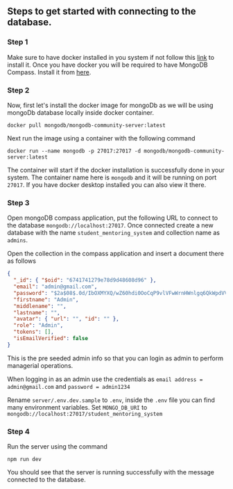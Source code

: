 ## Steps to get started with connecting to the database.

### Step 1

Make sure to have docker installed in you system if not follow this [link](https://www.docker.com/) to install it. Once you have docker you will be required to have MongoDB Compass. Install it from [here](https://www.mongodb.com/products/tools/compass).

### Step 2

Now, first let's install the docker image for mongoDb as we will be using mongoDb database locally inside docker container.

```
docker pull mongodb/mongodb-community-server:latest
```

Next run the image using a container with the following command

```
docker run --name mongodb -p 27017:27017 -d mongodb/mongodb-community-server:latest
```

The container will start if the docker installation is successfully done in your system. The container name here is `mongodb` and it will be running on port `27017`. If you have docker desktop installed you can also view it there.

### Step 3

Open mongoDB compass application, put the following URL to connect to the database `mongodb://localhost:27017`. Once connected create a new database with the name `student_mentoring_system` and collection name as `admins`.

Open the collection in the compass application and insert a document there as follows

```json
{
  "_id": { "$oid": "6741741279e78d9d48608d96" },
  "email": "admin@gmail.com",
  "password": "$2a$08$.0d/IbOXMYXQ/wZ60hdi0OoCqP9vlVFwWrnHWnlgq6QkWpdVVoYhm",
  "firstname": "Admin",
  "middlename": "",
  "lastname": "",
  "avatar": { "url": "", "id": "" },
  "role": "Admin",
  "tokens": [],
  "isEmailVerified": false
}
```

This is the pre seeded admin info so that you can login as admin to perform managerial operations.

When logging in as an admin use the credentials as `email address = admin@gmail.com` and `password = admin1234`

Rename `server/.env.dev.sample` to `.env`, inside the `.env` file you can find many environment variables. Set `MONGO_DB_URI` to `mongodb://localhost:27017/student_mentoring_system`

### Step 4

Run the server using the command 

```
npm run dev
```

You should see that the server is running successfully with the message connected to the database.